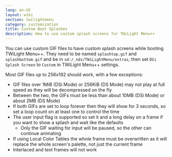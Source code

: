 ```yaml
---
lang: en-US
layout: wiki
section: twilightmenu
category: customization
title: Custom Boot Splashes
description: How to use custom splash screens for TWiLight Menu++
---
```


You can use custom GIF files to have custom splash screens while booting TWiLight Menu++. They need to be named `splashtop.gif` and `splashbottom.gif` and be in `sd:/_nds/TWiLightMenu/extras`, then set `DSi Splash Screen` to `Custom` in TWiLight Menu++ settings.

Most GIF files up to 256x192 should work, with a few exceptions:
- GIF files over 1MiB (DSi Mode) or 256KiB (DS Mode) may not play at full speed as they will be decompressed on the fly
- Between the two, the GIFs must be less than about 10MB (DSi Mode) or about 2MB (DS Mode)
- If both GIFs are set to loop forever then they will show for 3 seconds, so set a loop count on at least one to control the time
- The user input flag is supported so set it and a long delay on a frame if you want to show a splash and wait like the defaults
  - Only the GIF waiting for input will be paused, so the other can continue animating 
- If using Local Color Tables the whole frame must be overwritten as it will replace the whole screen's palette, not just the current frame
- Interlaced and text frames will not work
